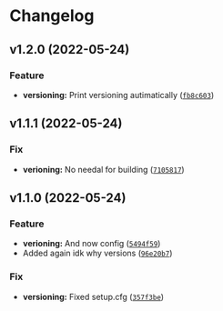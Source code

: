 # Changelog

<!--next-version-placeholder-->

## v1.2.0 (2022-05-24)
### Feature
* **versioning:** Print versioning autimatically ([`fb8c603`](https://github.com/StarNumber12046/FluentModerator/commit/fb8c603ec1fa6f7583fca287ec93e178751b5ecc))

## v1.1.1 (2022-05-24)
### Fix
* **verioning:** No needal for building ([`7105817`](https://github.com/StarNumber12046/FluentModerator/commit/710581782aada08a5203f5e6cfca79a235d6e6e6))

## v1.1.0 (2022-05-24)
### Feature
* **verioning:** And now config ([`5494f59`](https://github.com/StarNumber12046/FluentModerator/commit/5494f590171d0bc35156bdf427fe4d8c2f1b3364))
* Added again idk why versions ([`96e20b7`](https://github.com/StarNumber12046/FluentModerator/commit/96e20b70cfb7e5f64ad862b2a72a7bfba2bcec2c))

### Fix
* **versioning:** Fixed setup.cfg ([`357f3be`](https://github.com/StarNumber12046/FluentModerator/commit/357f3be892fc7fab0d924b36514e7d9ec36e7d2f))
